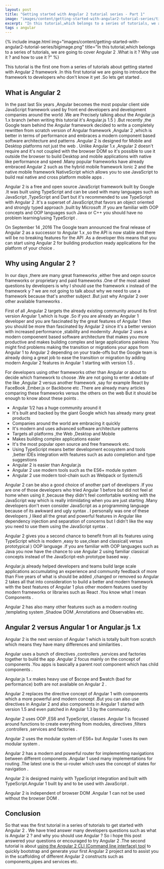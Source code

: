 ```yaml
---
layout: post
title: "Getting started with Angular 2 tutorial series - Part 1"
image: "images/content/getting-started-with-angular2-tutorial-series/titleimage.png"
excerpt: "In this tutorial,which belongs to a series of tutorials, we are going to cover Angular 2 .What is it ? Why use it ? and how to use it ?"
tags : angular 
---
```

{% include image.html
       img="images/content/getting-started-with-angular2-tutorial-series/bigimage.png"
       title="In this tutorial,which belongs to a series of tutorials, we are going to cover Angular 2 .What is it ? Why use it ? and how to use it ?"
%}

This tutorial is the first one from a series of tutorials about getting started with Angular 2 framework .In this first tutorial we are going to introduce the framework to developers who don't know it yet .So lets get started .

What is Angular 2
------------------

In the past last Six years ,Angular becomes the most popular client side JavaScript framework used by front end developers and development companies around the world .We are Precisely talking about the Angular.js 1.x branch (when writing this tutorial it's Angular.js 1.5 ) .But recently ,the Google team behind the Angular framework decided to write a completely rewritten from scratch version of Angular framework ,Angular 2 ,which is better in terms of performance and embraces a modern component based software architecture and patterns .Angular 2 is designed for Mobile and Desktop platforms not just the web . Unlike Angular 1.x ,Angular 2 doesn't require and it's not coupled with the browser DOM so it's possible to use it outside the browser to build Desktop and mobile applications with native like performance and speed .Many popular frameworks have already embraced Angular 2 such as the hybrid mobile framework Ionic 2 and the native mobile framework NativeScript which allows you to use JavaScript to build real native and cross platform mobile apps .

Angular 2 is a free and open source JavaScript framework built by Google .It was built using TypeScript and can be used with many languages such as JavaScript ,TypeScript and Dart but it's recommended to use TypeScript with Angular 2 .It's a superset of JavaScript,that favors an object oriented and strongly typed approach ,built by Microsoft .If you are familiar with OOP concepts and OOP languages such Java or C++ you should have no problem learning/using TypeScript .    

On September 14 ,2016 The Google team announced the final release of Angular 2 as a successor to Angular 1.x ,so the API is now stable and there will be no breaking features for the API .As a developer this means that you can start using Angular 2 for building production ready applications for the platform of your choice .

Why using Angular 2 ?
-----------------------

In our days ,there are many great frameworks ,either free and oepn source frameworks or proprietary and paid frameworks .One of the most asked questions by developers is why I should use the framework x instead of the framework y ? we are not going to talk about why we need to use a framework because that's another subject .But just why Angular 2 over other available frameworks .

First of all ,Angular 2 targets the already existing community around its first version Angular 1,which is huge .So if you are already an Angular 1 developer and you are fascinated by the great features of Angular 1 then you should be more than fascinated by Angular 2 since it's a better version with increased performance ,stability and modernity .Angular 2 uses a modern compoenent based software architecture that makes you more productive and makes building complex and large applications painless .You might find problems making the transition or migrations your apps from Angular 1 to Angular 2 depending on your trade-offs  but the Google team is already doing a great job to ease the transition or migration by adding modern Angular 2 features in Angular 1 starting with version 1.5 .  

For developers using other frameworks other than Angular or about to decide which framework to choose .We are not going to enter a debate of the like ,Angular 2 versus another framework ,say for example React by FaceBook ,Ember.js or Backbone etc .There are already many articles comparing these frameworks versus the others on the web  But it should be enough to know about these points .

<ul>
	<li>Angular 1/2 has a huge community around it </li>
	<li>It's built and backed by the giant Google which has already many great products </li>
	<li>Companies around the world are embracing it quickly </li>
	<li>It's modern and uses advanced software architecture patterns</li>
	<li>Targets all platforms ,the Web ,Desktop and Mobile </li>
	<li>Makes building complex applications easier </li>
	<li>It's the most popular open source and free framework etc.</li>
	<li>Using TypeScript means better development ecosystem and tools ,better IDEs integration with features such as auto completion and type suggestions </li>
	<li>Angular 2 is easier than Angular.js </li>
	<li>Angular 2 use modern tools such as the ES6+ module system </li>
	<li>Angular 2 use modern tool-chain such as Webpack or SystemJS </li>

</ul>

Angular 2 can be also a good choice of another part of developers .If you are one of those developers who tried Angular 1 before but did not feel at home when using it ,because they didn't feel comfortable working with the JavaScript way which is really intimidating when you are just starting .Many developers don't even consider JavaScript as a programming language because of its awkward and ugly syntax . I personally was one of these developers ,I liked all the great and powerful features in Angular like dependency injection and separation of concerns but I didn't like the way you need to use them using the JavaScript syntax .

Angular 2 gives you a second chance to benefit from all its features using TypeScript which is modern ,easy to use,clean and  classical( versus prototypical ) OOP language .If you are familiar with OOP languages such as Java you now have the chance to use Angular 2 using familiar classical concepts instead of the JavaScript-esh prototype based way .

Angular.js already helped developers and teams build large scale applications accumulating an experience and community feedback of more than Five years of what is should be added ,changed or removed so Angular 2 takes all that into consideration to build a better and modern framework with the best features of Angular 1 plus other modern features used by modern frameworks or libraries such as React .You know what I mean Components .

Angular 2 has also many other features such as a modern routing ,templating system ,Shadow DOM ,Annotations and Observables etc.

Angular 2 versus Angular 1 or Angular.js 1.x
----------------------------------------------

Angular 2 is the next version of Angular 1 which is totally built from scratch which means they have many differences and similarities .

Angular uses a bunch of directives ,controllers ,services and factories together to build the app .Angular 2 focus mainly on the concept of components .You apps is basically a parent root component which has child components .

Angular.js 1.x makes heavy use of $scope and $watch (bad for performance) both are not available on Angular 2 .

Angular 2 replaces the directive concept of Angular 1 with components which a more powerful and modern concept .But you can also use directives in Angular 2 and also components in Angular 1 started with version 1.5 and even patched in Angular 1.3 by the community. 

Angular 2 uses OOP ,ES6 and TypeScript, classes .Angular 1 is focused around functions to create everything from modules, directives ,filters ,controllers ,services and factories . 

Angular 2 uses the modular system of ES6+ but Angular 1 uses its own modular system .

Angular 2 has a modern and powerful router for implementing navigations between different components .Angular 1 used many implementations for routing .The latest one is the ui-router which uses the concept of states for navigation . 

Angular 2 is designed mainly with TypeScript integration and built with TypeScript.Angular 1 built by and to be used with JavaScript .

Angular 2 is independent of browser DOM .Angular 1 can not be used without the browser DOM .

Conclusion
--------------

So that was the first tutorial in a series of tutorials to get started with Angular 2 . We have tried answer many developers questions such as what is Angular 2 ? and why you should use Angular ? So i hope this post answered your questions or encouraged to try Angular 2 .The second tutorial is about [using the Angular 2 CLI (Command line interface) tool](http://www.techiediaries.com/angular2-cli-tutorial) to quickly bootstrap and generate your first Angular 2 project and to assist you in the scaffolding of different Angular 2 constructs such as components,pipes and services etc.



